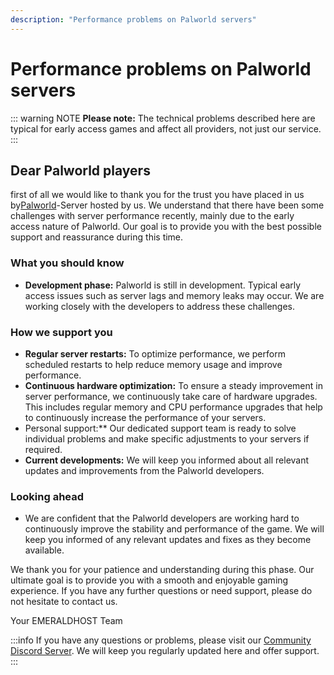 ```yaml
---
description: "Performance problems on Palworld servers"
---
```


# Performance problems on Palworld servers

::: warning NOTE
**Please note:** The technical problems described here are typical for early access games and affect all providers, not just our service.
:::

## Dear Palworld players

first of all we would like to thank you for the trust you have placed in us by[Palworld](https://emeraldhost.de/palworld-server-mieten?utm_source=documentation&utm_medium=marketing&utm_campaign=performance-probleme-auf-palworld-servern)-Server hosted by us. We understand that there have been some challenges with server performance recently, mainly due to the early access nature of Palworld. Our goal is to provide you with the best possible support and reassurance during this time.

### What you should know

- **Development phase:** Palworld is still in development. Typical early access issues such as server lags and memory leaks may occur. We are working closely with the developers to address these challenges.

### How we support you

- **Regular server restarts:** To optimize performance, we perform scheduled restarts to help reduce memory usage and improve performance.
- **Continuous hardware optimization:** To ensure a steady improvement in server performance, we continuously take care of hardware upgrades. This includes regular memory and CPU performance upgrades that help to continuously increase the performance of your servers.
- Personal support:** Our dedicated support team is ready to solve individual problems and make specific adjustments to your servers if required.
- **Current developments:** We will keep you informed about all relevant updates and improvements from the Palworld developers.

### Looking ahead

- We are confident that the Palworld developers are working hard to continuously improve the stability and performance of the game. We will keep you informed of any relevant updates and fixes as they become available.

We thank you for your patience and understanding during this phase. Our ultimate goal is to provide you with a smooth and enjoyable gaming experience. If you have any further questions or need support, please do not hesitate to contact us.

Your EMERALDHOST Team

:::info
If you have any questions or problems, please visit our [Community Discord Server](https://discord.emeraldhost.de/). We will keep you regularly updated here and offer support.
:::
